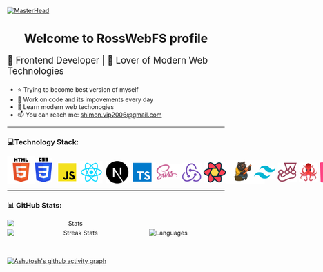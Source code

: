 [![MasterHead](https://maruf001-mt.github.io/Premium-Delivery/web.gif)](https://ahmadnh.vercel.app/)

<h1 style="text-align: center;">Welcome to <strong>RossWebFS</strong> profile</h1>

<p style="font-size: 1.3rem">🤩 Frontend Developer | 🚀 Lover of Modern Web Technologies</p>

- ⭐ Trying to become best version of myself
- 🎯 Work on code and its impovements every day
- 💪 Learn modern web techonogies
- 📫 You can reach me: shimon.vip2006@gmail.com
---

### 💻Technology Stack:

<div style="display: flex; align-items: center;">
<img src="assets/html.png" title="HTML5" alt="HTML5" width="64px">
<img src="assets/css.png" title="CSS3" alt="CSS3" width="40px">
<img src="assets/js.png" style="margin-top:10px; margin-left: 10px" title="JavaScript" alt="JavaScript" width="50px">
<img src="assets/react.png" style="margin-top:10px; margin-left: 5px" title="React" alt="React" width="52px">
<img src="assets/nextjs.png" style="margin-top:10px; margin-left: 8px" title="NextJS" alt="NextJS" width="52px">
<img src="assets/typescript.png" style="margin-top:10px;" title="TypeScript" alt="TypeScript" width="64px">
<img src="assets/sass.png" style="margin-top:10px; margin-left: -10px;" title="Sass" alt="Sass" width="70px">
<img src="assets/redux.png" style="margin-top:10px;" title="Redux" alt="Redux" width="45px">
<img src="assets/react-query.svg" style="margin-top:10px; margin-left: 5px;" title="React Query" alt="React Query" width="52px">
<img src="assets/zustand.png" style="margin-top:10px; margin-left: -10" title="Zustand" alt="Zustand" width="90px">
<img src="assets/tailwind.png" style="margin-top:10px; margin-left: -25px" title="TailwindCSS" alt="TailwindCSS" width="50px">
<img src="assets/jest.png" style="margin-top:10px; margin-left: 5px" title="Jest" alt="Jest" width="44px">
<img src="assets/react-testing-library.png" style="margin-top:10px; margin-left: 5px" title="React testing library" alt="React testing library" width="44px">
<img src="assets/storybook.png" style="margin-top:10px; margin-left: 5px" title="Storybook" alt="Storybook" width="40px">
</div>

---

### 📊 GitHub Stats:

<div align="center" style="display: flex; align-items:center; flex-wrap: wrap; gap: 5px;">
  <img src="https://github-readme-stats.vercel.app/api?username=RossWebFS&theme=dark&hide_border=false&include_all_commits=false&count_private=false" alt="Stats"
  width="300px" />
  <img src="https://github-readme-streak-stats.herokuapp.com/?user=RossWebFS&theme=dark&hide_border=false" alt="Streak Stats"
  width="324px" />
  <img src="https://github-readme-stats.vercel.app/api/top-langs/?username=RossWebFS&theme=dark&hide_border=false&include_all_commits=false&count_private=false&layout=compact" alt="Languages" />
</div>

<br/>
<br/>

[![Ashutosh's github activity graph](https://github-readme-activity-graph.vercel.app/graph?username=RossWebFS&theme=github-compact)](https://github.com/ashutosh00710/github-readme-activity-graph)
